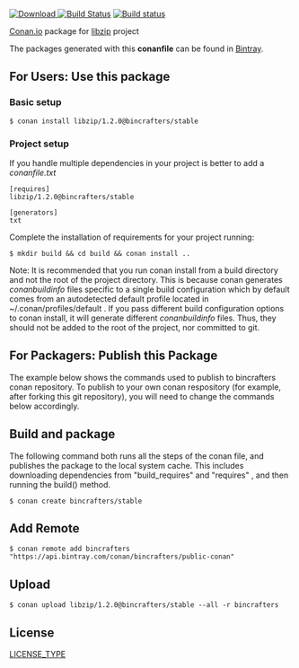 [ ![Download](https://api.bintray.com/packages/bincrafters/public-conan/libzip%3Abincrafters/images/download.svg) ](https://bintray.com/bincrafters/public-conan/libzip%3Abincrafters/_latestVersion)
[![Build Status](https://travis-ci.org/bincrafters/conan-libzip.svg?branch=stable%2F0.0.0)](https://travis-ci.org/bincrafters/conan-libzip)
[![Build status](https://ci.appveyor.com/api/projects/status/sxs9n6vb8nqa92l5?svg=true)](https://ci.appveyor.com/project/BinCrafters/conan-libzip)

[Conan.io](https://conan.io) package for [libzip](https://github.com/someauthor/somelib) project

The packages generated with this **conanfile** can be found in [Bintray](https://bintray.com/bincrafters/public-conan/libzip%3Abincrafters).

## For Users: Use this package

### Basic setup

    $ conan install libzip/1.2.0@bincrafters/stable

### Project setup

If you handle multiple dependencies in your project is better to add a *conanfile.txt*

    [requires]
    libzip/1.2.0@bincrafters/stable

    [generators]
    txt

Complete the installation of requirements for your project running:

    $ mkdir build && cd build && conan install ..

Note: It is recommended that you run conan install from a build directory and not the root of the project directory.  This is because conan generates *conanbuildinfo* files specific to a single build configuration which by default comes from an autodetected default profile located in ~/.conan/profiles/default .  If you pass different build configuration options to conan install, it will generate different *conanbuildinfo* files.  Thus, they should not be added to the root of the project, nor committed to git.

## For Packagers: Publish this Package

The example below shows the commands used to publish to bincrafters conan repository. To publish to your own conan respository (for example, after forking this git repository), you will need to change the commands below accordingly.

## Build and package

The following command both runs all the steps of the conan file, and publishes the package to the local system cache.  This includes downloading dependencies from "build_requires" and "requires" , and then running the build() method.

    $ conan create bincrafters/stable

## Add Remote

    $ conan remote add bincrafters "https://api.bintray.com/conan/bincrafters/public-conan"

## Upload

    $ conan upload libzip/1.2.0@bincrafters/stable --all -r bincrafters

## License
[LICENSE_TYPE](LICENSE)

